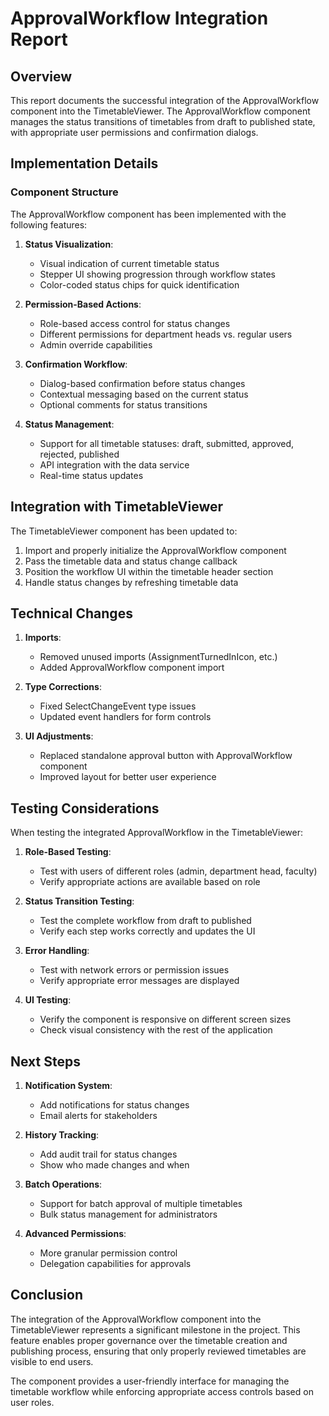 # ApprovalWorkflow Integration Report

## Overview

This report documents the successful integration of the ApprovalWorkflow component into the TimetableViewer. The ApprovalWorkflow component manages the status transitions of timetables from draft to published state, with appropriate user permissions and confirmation dialogs.

## Implementation Details

### Component Structure

The ApprovalWorkflow component has been implemented with the following features:

1. **Status Visualization**:
   - Visual indication of current timetable status
   - Stepper UI showing progression through workflow states
   - Color-coded status chips for quick identification

2. **Permission-Based Actions**:
   - Role-based access control for status changes
   - Different permissions for department heads vs. regular users
   - Admin override capabilities

3. **Confirmation Workflow**:
   - Dialog-based confirmation before status changes
   - Contextual messaging based on the current status
   - Optional comments for status transitions

4. **Status Management**:
   - Support for all timetable statuses: draft, submitted, approved, rejected, published
   - API integration with the data service
   - Real-time status updates

## Integration with TimetableViewer

The TimetableViewer component has been updated to:

1. Import and properly initialize the ApprovalWorkflow component
2. Pass the timetable data and status change callback
3. Position the workflow UI within the timetable header section
4. Handle status changes by refreshing timetable data

## Technical Changes

1. **Imports**:
   - Removed unused imports (AssignmentTurnedInIcon, etc.)
   - Added ApprovalWorkflow component import

2. **Type Corrections**:
   - Fixed SelectChangeEvent type issues
   - Updated event handlers for form controls

3. **UI Adjustments**:
   - Replaced standalone approval button with ApprovalWorkflow component
   - Improved layout for better user experience

## Testing Considerations

When testing the integrated ApprovalWorkflow in the TimetableViewer:

1. **Role-Based Testing**:
   - Test with users of different roles (admin, department head, faculty)
   - Verify appropriate actions are available based on role

2. **Status Transition Testing**:
   - Test the complete workflow from draft to published
   - Verify each step works correctly and updates the UI

3. **Error Handling**:
   - Test with network errors or permission issues
   - Verify appropriate error messages are displayed

4. **UI Testing**:
   - Verify the component is responsive on different screen sizes
   - Check visual consistency with the rest of the application

## Next Steps

1. **Notification System**:
   - Add notifications for status changes
   - Email alerts for stakeholders

2. **History Tracking**:
   - Add audit trail for status changes
   - Show who made changes and when

3. **Batch Operations**:
   - Support for batch approval of multiple timetables
   - Bulk status management for administrators

4. **Advanced Permissions**:
   - More granular permission control
   - Delegation capabilities for approvals

## Conclusion

The integration of the ApprovalWorkflow component into the TimetableViewer represents a significant milestone in the project. This feature enables proper governance over the timetable creation and publishing process, ensuring that only properly reviewed timetables are visible to end users.

The component provides a user-friendly interface for managing the timetable workflow while enforcing appropriate access controls based on user roles.
